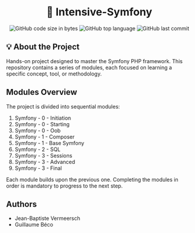 <h1 align="center">
	🚀 Intensive-Symfony
</h1>

<p align="center">
	<img alt="GitHub code size in bytes" src="https://img.shields.io/github/languages/code-size/KobsyG/Symfony-Intensive?color=lightblue" />
	<img alt="GitHub top language" src="https://img.shields.io/github/languages/top/KobsyG/Symfony-Intensive?color=blue" />
	<img alt="GitHub last commit" src="https://img.shields.io/github/last-commit/KobsyG/Symfony-Intensive?color=green" />
</p>

## 💡 About the Project
Hands-on project designed to master the Symfony PHP framework. This repository contains a series of modules, each focused on learning a specific concept, tool, or methodology.

## Modules Overview
The project is divided into sequential modules:
1. Symfony - 0 - Initiation
2. Symfony - 0 - Starting
3. Symfony - 0 - Oob
4. Symfony - 1 - Composer
5. Symfony - 1 - Base Symfony
6. Symfony - 2 - SQL
7. Symfony - 3 - Sessions
8. Symfony - 3 - Advanced
9. Symfony - 3 - Final

Each module builds upon the previous one. Completing the modules in order is mandatory to progress to the next step.


## Authors
- Jean-Baptiste Vermeersch
- Guillaume Béco
